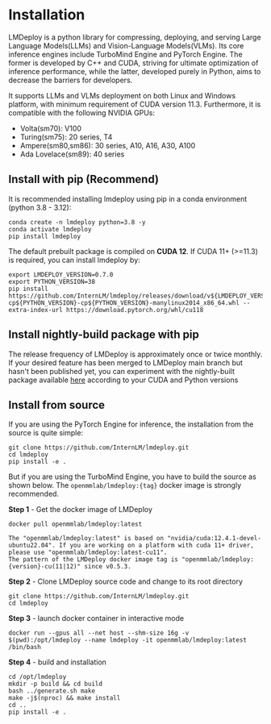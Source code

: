 # Installation

LMDeploy is a python library for compressing, deploying, and serving Large Language Models(LLMs) and Vision-Language Models(VLMs).
Its core inference engines include TurboMind Engine and PyTorch Engine. The former is developed by C++ and CUDA, striving for ultimate optimization of inference performance, while the latter, developed purely in Python, aims to decrease the barriers for developers.

It supports LLMs and VLMs deployment on both Linux and Windows platform, with minimum requirement of CUDA version 11.3. Furthermore, it is compatible with the following NVIDIA GPUs:

- Volta(sm70): V100
- Turing(sm75): 20 series, T4
- Ampere(sm80,sm86): 30 series, A10, A16, A30, A100
- Ada Lovelace(sm89): 40 series

## Install with pip (Recommend)

It is recommended installing lmdeploy using pip in a conda environment (python 3.8 - 3.12):

```shell
conda create -n lmdeploy python=3.8 -y
conda activate lmdeploy
pip install lmdeploy
```

The default prebuilt package is compiled on **CUDA 12**. If CUDA 11+ (>=11.3) is required, you can install lmdeploy by:

```shell
export LMDEPLOY_VERSION=0.7.0
export PYTHON_VERSION=38
pip install https://github.com/InternLM/lmdeploy/releases/download/v${LMDEPLOY_VERSION}/lmdeploy-${LMDEPLOY_VERSION}+cu118-cp${PYTHON_VERSION}-cp${PYTHON_VERSION}-manylinux2014_x86_64.whl --extra-index-url https://download.pytorch.org/whl/cu118
```

## Install nightly-build package with pip

The release frequency of LMDeploy is approximately once or twice monthly. If your desired feature has been merged to LMDeploy main branch but hasn't been published yet, you can experiment with the nightly-built package available [here](https://github.com/zhyncs/lmdeploy-build) according to your CUDA and Python versions

## Install from source

If you are using the PyTorch Engine for inference, the installation from the source is quite simple:

```shell
git clone https://github.com/InternLM/lmdeploy.git
cd lmdeploy
pip install -e .
```

But if you are using the TurboMind Engine, you have to build the source as shown below. The `openmmlab/lmdeploy:{tag}` docker image is strongly recommended.

**Step 1** - Get the docker image of LMDeploy

```shell
docker pull openmmlab/lmdeploy:latest
```

```{note}
The "openmmlab/lmdeploy:latest" is based on "nvidia/cuda:12.4.1-devel-ubuntu22.04". If you are working on a platform with cuda 11+ driver, please use "openmmlab/lmdeploy:latest-cu11".
The pattern of the LMDeploy docker image tag is "openmmlab/lmdeploy:{version}-cu(11|12)" since v0.5.3.
```

**Step 2** - Clone LMDeploy source code and change to its root directory

```shell
git clone https://github.com/InternLM/lmdeploy.git
cd lmdeploy
```

**Step 3** - launch docker container in interactive mode

```shell
docker run --gpus all --net host --shm-size 16g -v $(pwd):/opt/lmdeploy --name lmdeploy -it openmmlab/lmdeploy:latest /bin/bash
```

**Step 4** - build and installation

```shell
cd /opt/lmdeploy
mkdir -p build && cd build
bash ../generate.sh make
make -j$(nproc) && make install
cd ..
pip install -e .
```
